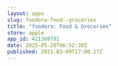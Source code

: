 ```yaml
---
layout: apps
slug: foodora-food--groceries
title: "foodora: Food & Groceries"
store: apple
app_id: 421369701
date: 2025-05-20T06:52:39Z
published: 2011-03-09T17:00:27Z
---
```

